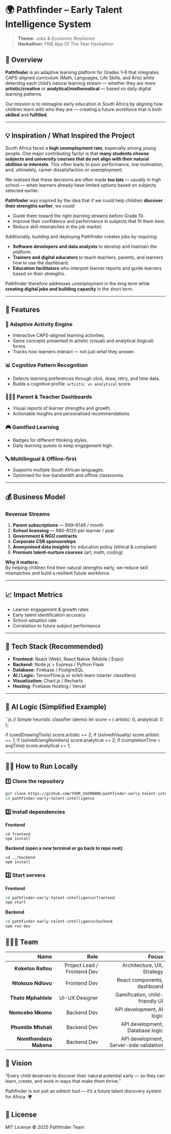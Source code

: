 # 🌍 Pathfinder – Early Talent Intelligence System

> **Theme:** Jobs & Economic Resilience  
> **Hackathon:** FNB App Of The Year Hackathon

## 🧠 Overview

**Pathfinder** is an adaptive learning platform for Grades 1–9 that integrates CAPS-aligned curriculum (Math, Languages, Life Skills, and Arts) while detecting each child’s natural learning stream — whether they are more **artistic/creative** or **analytical/mathematical** — based on daily digital learning patterns.

Our mission is to reimagine early education in South Africa by aligning how children learn with who they are — creating a future workforce that is both **skilled** and **fulfilled**.

---

## 💡 Inspiration / What Inspired the Project

South Africa faces a **high unemployment rate**, especially among young people. One major contributing factor is that **many students choose subjects and university courses that do not align with their natural abilities or interests**. This often leads to poor performance, low motivation, and, ultimately, career dissatisfaction or unemployment.

We realised that these decisions are often made **too late** — usually in high school — when learners already have limited options based on subjects selected earlier.

**Pathfinder** was inspired by the idea that if we could help children **discover their strengths earlier**, we could:

- Guide them toward the right learning streams before Grade 10.  
- Improve their confidence and performance in subjects that fit them best.  
- Reduce skill mismatches in the job market.

Additionally, building and deploying Pathfinder creates jobs by requiring:

- **Software developers and data analysts** to develop and maintain the platform.  
- **Trainers and digital educators** to teach teachers, parents, and learners how to use the dashboard.  
- **Education facilitators** who interpret learner reports and guide learners based on their strengths.

Pathfinder therefore addresses unemployment in the long term while **creating digital jobs and building capacity** in the short term.

---

## 🚀 Features

### 🧩 Adaptive Activity Engine
- Interactive CAPS-aligned learning activities.
- Same concepts presented in artistic (visual) and analytical (logical) forms.
- Tracks *how* learners interact — not just *what* they answer.

### 📊 Cognitive Pattern Recognition
- Detects learning preferences through click, draw, retry, and time data.
- Builds a cognitive profile: `artistic vs analytical` score.

### 👨‍👩‍👧 Parent & Teacher Dashboards
- Visual reports of learner strengths and growth.
- Actionable insights and personalised recommendations.

### 🎮 Gamified Learning
- Badges for different thinking styles.
- Daily learning quests to keep engagement high.

### 🔤 Multilingual & Offline-first
- Supports multiple South African languages.
- Optimised for low-bandwidth and offline classrooms.

---

## 💰 Business Model

### Revenue Streams
1. **Parent subscriptions** — R99–R149 / month  
2. **School licensing** — R80–R120 per learner / year  
3. **Government & NGO contracts**  
4. **Corporate CSR sponsorships**  
5. **Anonymised data insights** for education policy (ethical & compliant)  
6. **Premium talent-nurture courses** (art, math, coding)

**Why it matters:**  
By helping children find their natural strengths early, we reduce skill mismatches and build a resilient future workforce.

---

## 📈 Impact Metrics

- Learner engagement & growth rates  
- Early talent identification accuracy  
- School adoption rate  
- Correlation to future subject performance

---

## 🧰 Tech Stack (Recommended)

- **Frontend:** React (Web), React Native (Mobile / Expo)  
- **Backend:** Node.js + Express / Python Flask  
- **Database:** Firebase / PostgreSQL  
- **AI / Logic:** TensorFlow.js or scikit-learn (starter classifiers)  
- **Visualization:** Chart.js / Recharts  
- **Hosting:** Firebase Hosting / Vercel

---

## 🧠 AI Logic (Simplified Example)

``js
// Simple heuristic classifier (demo)
let score = { artistic: 0, analytical: 0 };

if (usedDrawingTools) score.artistic += 2;
if (solvedVisually) score.artistic += 1;
if (solvedUsingNumbers) score.analytical += 2;
if (completionTime < avgTime) score.analytical += 1;

---

## 🧑‍💻 How to Run Locally

### 1️⃣ Clone the repository
```bash
git clone https://github.com/YOUR_USERNAME/pathfinder-early-talent-intelligence.git
cd pathfinder-early-talent-intelligence
```
### 2️⃣ Install dependencies

**Frontend**
```
cd frontend
npm install
```
**Backend (open a new terminal or go back to repo root)**
```
cd ../backend
npm install
```
### 3️⃣ Start servers

**Frontend**
```bash
cd pathfinder-early-talent-intelligence/frontend
npm start
```
**Backend**
```bash
cd pathfinder-early-talent-intelligence/backend
npm run dev
```


## 🧑‍🤝‍🧑 Team

| Name                       | Role                         | Focus                              |
|---------------------------:|-----------------------------:|-----------------------------------:|
| **Koketso Ratlou**         | Project Lead / Frontend Dev  | Architecture, UX, Strategy         |
| **Ntokozo Ndlovu**         | Frontend Dev                 | React components, dashboard        |
| **Thato Mphahlele**        | UI-UX Designer               | Gamification, child-friendly UI    |
| **Nomcebo Nkomo**          | Backend Dev                  | API development, AI logic          |
| **Phumlile Mtshali**       | Backend Dev                  | API development, Database logic     |
| **Nomthandazo Mabena**     | Backend Dev                  | API development, Server-side validation|



## 🧭 Vision

“Every child deserves to discover their natural potential early —
so they can learn, create, and work in ways that make them thrive.”

Pathfinder is not just an edtech tool — it’s a future talent discovery system for Africa. 🌍

## 📜 License

MIT License © 2025 Pathfinder Team

